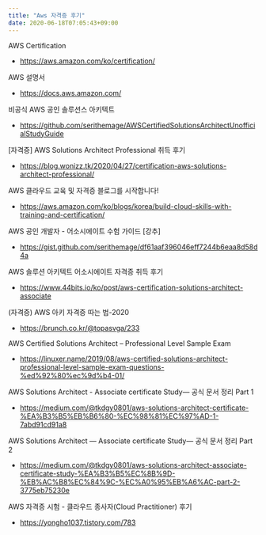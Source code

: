 ```yaml
---
title: "Aws 자격증 후기"
date: 2020-06-18T07:05:43+09:00
---
```


AWS Certification
 - https://aws.amazon.com/ko/certification/

AWS 설명서
 - https://docs.aws.amazon.com/

비공식 AWS 공인 솔루션스 아키텍트
 - https://github.com/serithemage/AWSCertifiedSolutionsArchitectUnofficialStudyGuide
 
[자격증] AWS Solutions Architect Professional 취득 후기
 - https://blog.wonizz.tk/2020/04/27/certification-aws-solutions-architect-professional/

AWS 클라우드 교육 및 자격증 블로그를 시작합니다!
 - https://aws.amazon.com/ko/blogs/korea/build-cloud-skills-with-training-and-certification/

AWS 공인 개발자 - 어소시에이트 수험 가이드 [강추]
 - https://gist.github.com/serithemage/df61aaf396046eff7244b6eaa8d58d4a

AWS 솔루션 아키텍트 어소시에이트 자격증 취득 후기
 - https://www.44bits.io/ko/post/aws-certification-solutions-architect-associate

(자격증) AWS 아키 자격증 따는 법-2020
 - https://brunch.co.kr/@topasvga/233

AWS Certified Solutions Architect – Professional Level Sample Exam
 - https://linuxer.name/2019/08/aws-certified-solutions-architect-professional-level-sample-exam-questions-%ed%92%80%ec%9d%b4-01/

AWS Solutions Architect - Associate certificate Study— 공식 문서 정리 Part 1
 - https://medium.com/@tkdgy0801/aws-solutions-architect-certificate-%EA%B3%B5%EB%B6%80-%EC%98%81%EC%97%AD-1-7abd91cd91a8

AWS Solutions Architect — Associate certificate Study— 공식 문서 정리 Part 2
 - https://medium.com/@tkdgy0801/aws-solutions-architect-associate-certificate-study-%EA%B3%B5%EC%8B%9D-%EB%AC%B8%EC%84%9C-%EC%A0%95%EB%A6%AC-part-2-3775eb75230e

AWS 자격증 시험 - 클라우드 종사자(Cloud Practitioner) 후기
 - https://yongho1037.tistory.com/783


